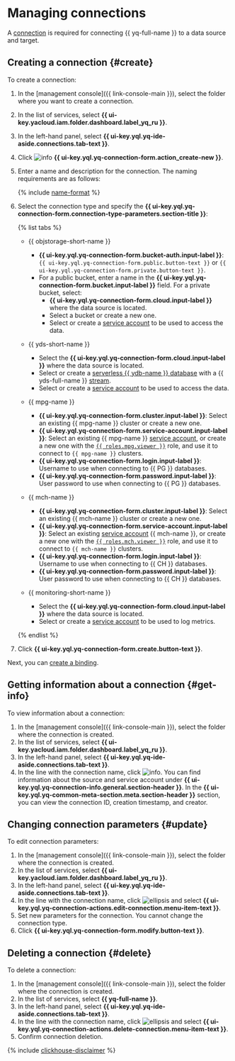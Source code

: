 # Managing connections

A [connection](../concepts/glossary.md#connection) is required for connecting {{ yq-full-name }} to a data source and target.

## Creating a connection {#create}

To create a connection:

1. In the [management console]({{ link-console-main }}), select the folder where you want to create a connection.
1. In the list of services, select **{{ ui-key.yacloud.iam.folder.dashboard.label_yq_ru }}**.
1. In the left-hand panel, select **{{ ui-key.yql.yq-ide-aside.connections.tab-text }}**.
1. Click ![info](../../_assets/console-icons/plus.svg) **{{ ui-key.yql.yq-connection-form.action_create-new }}**.
1. Enter a name and description for the connection. The naming requirements are as follows:

   {% include [name-format](../_includes/connection-name-format.md) %}

1. Select the connection type and specify the **{{ ui-key.yql.yq-connection-form.connection-type-parameters.section-title }}**:

   {% list tabs %}

   - {{ objstorage-short-name }}

      * **{{ ui-key.yql.yq-connection-form.bucket-auth.input-label }}**: `{{ ui-key.yql.yq-connection-form.public.button-text }}` or `{{ ui-key.yql.yq-connection-form.private.button-text }}`.
      * For a public bucket, enter a name in the **{{ ui-key.yql.yq-connection-form.bucket.input-label }}** field.
         For a private bucket, select:
         * **{{ ui-key.yql.yq-connection-form.cloud.input-label }}** where the data source is located.
         * Select a bucket or create a new one.
         * Select or create a [service account](../../iam/concepts/users/service-accounts.md) to be used to access the data.

   - {{ yds-short-name }}

      * Select the **{{ ui-key.yql.yq-connection-form.cloud.input-label }}** where the data source is located.
      * Select or create a [serverless {{ ydb-name }} database](../../ydb/) with a {{ yds-full-name }} [stream](../../data-streams/concepts/index.md).
      * Select or create a [service account](../../iam/concepts/users/service-accounts.md) to be used to access the data.

   - {{ mpg-name }}

      * **{{ ui-key.yql.yq-connection-form.cluster.input-label }}**: Select an existing {{ mpg-name }} cluster or create a new one.
      * **{{ ui-key.yql.yq-connection-form.service-account.input-label }}**: Select an existing {{ mpg-name }} [service account](../../iam/concepts/users/service-accounts.md), or create a new one with the [`{{ roles.mpg.viewer }}`](../../managed-postgresql/security/index.md#mpg-viewer) role, and use it to connect to `{{ mpg-name }}` clusters.
      * **{{ ui-key.yql.yq-connection-form.login.input-label }}**: Username to use when connecting to {{ PG }} databases.
      * **{{ ui-key.yql.yq-connection-form.password.input-label }}**: User password to use when connecting to {{ PG }} databases.


   - {{ mch-name }}

      * **{{ ui-key.yql.yq-connection-form.cluster.input-label }}**: Select an existing {{ mch-name }} cluster or create a new one.
      * **{{ ui-key.yql.yq-connection-form.service-account.input-label }}**: Select an existing [service account](../../iam/concepts/users/service-accounts.md) {{ mch-name }}, or create a new one with the [`{{ roles.mch.viewer }}`](../../managed-clickhouse/security.md#managed-clickhouse-viewer) role, and use it to connect to `{{ mch-name }}` clusters.
      * **{{ ui-key.yql.yq-connection-form.login.input-label }}**: Username to use when connecting to {{ CH }} databases.
      * **{{ ui-key.yql.yq-connection-form.password.input-label }}**: User password to use when connecting to {{ CH }} databases.


   - {{ monitoring-short-name }}

      * Select the **{{ ui-key.yql.yq-connection-form.cloud.input-label }}** where the data source is located.
      * Select or create a [service account](../../iam/concepts/users/service-accounts.md) to be used to log metrics.

   {% endlist %}

1. Click **{{ ui-key.yql.yq-connection-form.create.button-text }}**.

Next, you can [create a binding](binding.md#create).

## Getting information about a connection {#get-info}

To view information about a connection:

1. In the [management console]({{ link-console-main }}), select the folder where the connection is created.
1. In the list of services, select **{{ ui-key.yacloud.iam.folder.dashboard.label_yq_ru }}**.
1. In the left-hand panel, select **{{ ui-key.yql.yq-ide-aside.connections.tab-text }}**.
1. In the line with the connection name, click ![info](../../_assets/console-icons/circle-info.svg). You can find information about the source and service account under **{{ ui-key.yql.yq-connection-info.general.section-header }}**. In the **{{ ui-key.yql.yq-common-meta-section.meta.section-header }}** section, you can view the connection ID, creation timestamp, and creator.

## Changing connection parameters {#update}

To edit connection parameters:

1. In the [management console]({{ link-console-main }}), select the folder where the connection is created.
1. In the list of services, select **{{ ui-key.yacloud.iam.folder.dashboard.label_yq_ru }}**.
1. In the left-hand panel, select **{{ ui-key.yql.yq-ide-aside.connections.tab-text }}**.
1. In the line with the connection name, click ![ellipsis](../../_assets/console-icons/ellipsis.svg) and select **{{ ui-key.yql.yq-connection-actions.edit-connection.menu-item-text }}**.
1. Set new parameters for the connection. You cannot change the connection type.
1. Click **{{ ui-key.yql.yq-connection-form.modify.button-text }}**.

## Deleting a connection {#delete}

To delete a connection:

1. In the [management console]({{ link-console-main }}), select the folder where the connection is created.
1. In the list of services, select **{{ yq-full-name }}**.
1. In the left-hand panel, select **{{ ui-key.yql.yq-ide-aside.connections.tab-text }}**.
1. In the line with the connection name, click ![ellipsis](../../_assets/console-icons/ellipsis.svg) and select **{{ ui-key.yql.yq-connection-actions.delete-connection.menu-item-text }}**.
1. Confirm connection deletion.

{% include [clickhouse-disclaimer](../../_includes/clickhouse-disclaimer.md) %}
